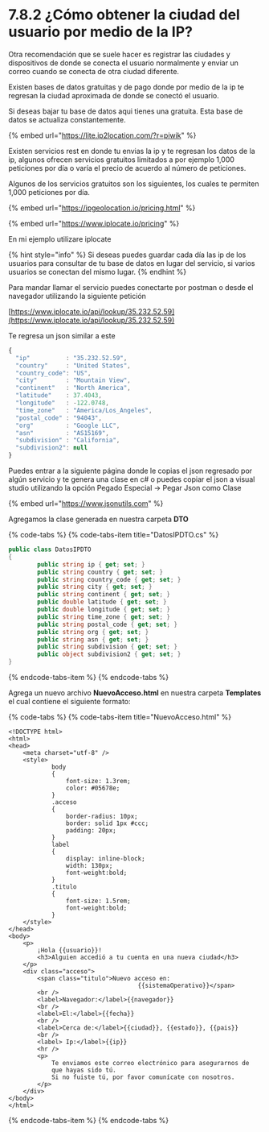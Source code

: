 # 7.8.2 ¿Cómo obtener la ciudad del usuario por medio de la IP?

Otra recomendación que se suele hacer es registrar las ciudades y dispositivos de donde se conecta el usuario normalmente y enviar un correo cuando se conecta de otra ciudad diferente.

Existen bases de datos gratuitas y de pago donde por medio de la ip te regresan la ciudad aproximada de donde se conectó el usuario. 

Si deseas bajar tu base de datos aqui tienes una gratuita. Esta base de datos se actualiza constantemente.

{% embed url="https://lite.ip2location.com/?r=piwik" %}

Existen servicios rest en donde tu envias la ip y te regresan los datos de la ip, algunos ofrecen servicios gratuitos limitados a por ejemplo 1,000 peticiones por día o varía el precio de acuerdo al número de peticiones.

Algunos de los servicios gratuitos son los siguientes, los cuales te permiten 1,000 peticiones por día.

{% embed url="https://ipgeolocation.io/pricing.html" %}

{% embed url="https://www.iplocate.io/pricing" %}

En mi ejemplo utilizare iplocate

{% hint style="info" %}
Si deseas puedes guardar cada día las ip de los usuarios para consultar de tu base de datos en lugar del servicio, si varios usuarios se conectan del mismo lugar.
{% endhint %}

Para mandar llamar el servicio puedes conectarte por postman o desde el navegador utilizando la siguiente petición

[https://www.iplocate.io/api/lookup/35.232.52.59](https://www.iplocate.io/api/lookup/35.232.52.59)

Te regresa un json similar a este

```javascript
{
  "ip"          : "35.232.52.59",
  "country"     : "United States",
  "country_code": "US",
  "city"        : "Mountain View",
  "continent"   : "North America",
  "latitude"    : 37.4043,
  "longitude"   : -122.0748,
  "time_zone"   : "America/Los_Angeles",
  "postal_code" : "94043",
  "org"         : "Google LLC",
  "asn"         : "AS15169",
  "subdivision" : "California",
  "subdivision2": null
}
```

Puedes entrar a la siguiente página donde le copias el json regresado por algún servicio y te genera una clase en c\# o puedes copiar el json a visual studio utilizando la opción Pegado Especial -&gt; Pegar Json como Clase

{% embed url="https://www.jsonutils.com" %}

Agregamos la clase generada en nuestra carpeta **DTO**

{% code-tabs %}
{% code-tabs-item title="DatosIPDTO.cs" %}
```csharp
public class DatosIPDTO
{
        public string ip { get; set; }
        public string country { get; set; }
        public string country_code { get; set; }
        public string city { get; set; }
        public string continent { get; set; }
        public double latitude { get; set; }
        public double longitude { get; set; }
        public string time_zone { get; set; }
        public string postal_code { get; set; }
        public string org { get; set; }
        public string asn { get; set; }
        public string subdivision { get; set; }
        public object subdivision2 { get; set; }
}
```
{% endcode-tabs-item %}
{% endcode-tabs %}

Agrega un nuevo archivo **NuevoAcceso.html** en nuestra carpeta **Templates** el cual contiene el siguiente formato:

{% code-tabs %}
{% code-tabs-item title="NuevoAcceso.html" %}
```markup
<!DOCTYPE html>
<html>
<head>
    <meta charset="utf-8" />
    <style>
            body
            {
                font-size: 1.3rem;
                color: #05678e;
            }
            .acceso
            {
                border-radius: 10px;
                border: solid 1px #ccc;
                padding: 20px;
            }
            label
            {
                display: inline-block;
                width: 130px;
                font-weight:bold;
            }
            .titulo
            {                
                font-size: 1.5rem;
                font-weight:bold;
            }
    </style>
</head>
<body>   
    <p>
        ¡Hola {{usuario}}!
        <h3>Alguien accedió a tu cuenta en una nueva ciudad</h3>
    </p>
    <div class="acceso">
        <span class="titulo">Nuevo acceso en: 
                                    {{sistemaOperativo}}</span>
        <br />
        <label>Navegador:</label>{{navegador}}
        <br />
        <label>El:</label>{{fecha}}
        <br />
        <label>Cerca de:</label>{{ciudad}}, {{estado}}, {{pais}}
        <br />
        <label> Ip:</label>{{ip}}
        <hr />
        <p>
            Te enviamos este correo electrónico para asegurarnos de 
            que hayas sido tú.
            Si no fuiste tú, por favor comunícate con nosotros.           
        </p>
    </div>
</body>
</html>
```
{% endcode-tabs-item %}
{% endcode-tabs %}

 

